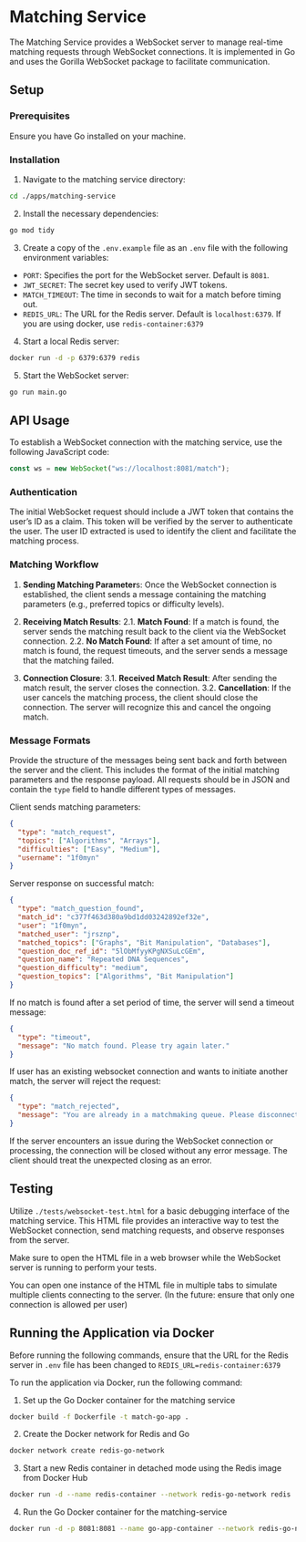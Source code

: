 # Matching Service

The Matching Service provides a WebSocket server to manage real-time matching requests through WebSocket connections. It is implemented in Go and uses the Gorilla WebSocket package to facilitate communication.

## Setup

### Prerequisites

Ensure you have Go installed on your machine.

### Installation

1. Navigate to the matching service directory:

```bash
cd ./apps/matching-service
```

2. Install the necessary dependencies:

```bash
go mod tidy
```

3. Create a copy of the `.env.example` file as an `.env` file with the following environment variables:

- `PORT`: Specifies the port for the WebSocket server. Default is `8081`.
- `JWT_SECRET`: The secret key used to verify JWT tokens.
- `MATCH_TIMEOUT`: The time in seconds to wait for a match before timing out.
- `REDIS_URL`: The URL for the Redis server. Default is `localhost:6379`. If you are using docker, use `redis-container:6379`

4. Start a local Redis server:

```bash
docker run -d -p 6379:6379 redis
```

5. Start the WebSocket server:

```bash
go run main.go
```

## API Usage

To establish a WebSocket connection with the matching service, use the following JavaScript code:

```javascript
const ws = new WebSocket("ws://localhost:8081/match");
```

### Authentication

The initial WebSocket request should include a JWT token that contains the user’s ID as a claim. This token will be verified by the server to authenticate the user. The user ID extracted is used to identify the client and facilitate the matching process.

### Matching Workflow

1. **Sending Matching Parameter**s: Once the WebSocket connection is established, the client sends a message containing the matching parameters (e.g., preferred topics or difficulty levels).

2. **Receiving Match Results**:
   2.1. **Match Found**: If a match is found, the server sends the matching result back to the client via the WebSocket connection.
   2.2. **No Match Found**: If after a set amount of time, no match is found, the request timeouts, and the server sends a message that the matching failed.

3. **Connection Closure**:
   3.1. **Received Match Result**: After sending the match result, the server closes the connection.
   3.2. **Cancellation**: If the user cancels the matching process, the client should close the connection. The server will recognize this and cancel the ongoing match.

### Message Formats

Provide the structure of the messages being sent back and forth between the server and the client. This includes the format of the initial matching parameters and the response payload. All requests should be in JSON and contain the `type` field to handle different types of messages.

Client sends matching parameters:

```json
{
  "type": "match_request",
  "topics": ["Algorithms", "Arrays"],
  "difficulties": ["Easy", "Medium"],
  "username": "1f0myn"
}
```

Server response on successful match:

```json
{
  "type": "match_question_found",
  "match_id": "c377f463d380a9bd1dd03242892ef32e",
  "user": "1f0myn",
  "matched_user": "jrsznp",
  "matched_topics": ["Graphs", "Bit Manipulation", "Databases"],
  "question_doc_ref_id": "5lObMfyyKPgNXSuLcGEm",
  "question_name": "Repeated DNA Sequences",
  "question_difficulty": "medium",
  "question_topics": ["Algorithms", "Bit Manipulation"]
}
```

If no match is found after a set period of time, the server will send a timeout message:

```json
{
  "type": "timeout",
  "message": "No match found. Please try again later."
}
```

If user has an existing websocket connection and wants to initiate another match, the server will reject the request:

```json
{
  "type": "match_rejected",
  "message": "You are already in a matchmaking queue. Please disconnect before reconnecting."
}
```

If the server encounters an issue during the WebSocket connection or processing, the connection will be closed without any error message. The client should treat the unexpected closing as an error.

## Testing

Utilize `./tests/websocket-test.html` for a basic debugging interface of the matching service. This HTML file provides an interactive way to test the WebSocket connection, send matching requests, and observe responses from the server.

Make sure to open the HTML file in a web browser while the WebSocket server is running to perform your tests.

You can open one instance of the HTML file in multiple tabs to simulate multiple clients connecting to the server. (In the future: ensure that only one connection is allowed per user)

## Running the Application via Docker

Before running the following commands, ensure that the URL for the Redis server in `.env` file has been changed to `REDIS_URL=redis-container:6379`

To run the application via Docker, run the following command:

1. Set up the Go Docker container for the matching service

```bash
docker build -f Dockerfile -t match-go-app .
```

2. Create the Docker network for Redis and Go

```bash
docker network create redis-go-network
```

3. Start a new Redis container in detached mode using the Redis image from Docker Hub

```bash
docker run -d --name redis-container --network redis-go-network redis
```

4. Run the Go Docker container for the matching-service

```bash
docker run -d -p 8081:8081 --name go-app-container --network redis-go-network match-go-app
```
